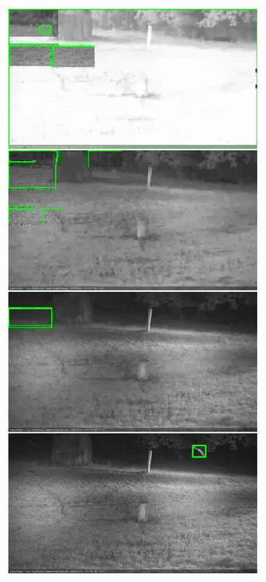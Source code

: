 ![20200920-183501-184506](in2/20200920/20200920-183501-184506_0_.jpg)
![20200920-184513-185518](in2/20200920/20200920-184513-185518_0_.jpg)
![20200920-185524-190530](in2/20200920/20200920-185524-190530_0_.jpg)
![20200920-193607-194609](in2/20200920/20200920-193607-194609_0_.jpg)
